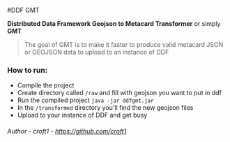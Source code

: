 #DDF GMT 

**Distributed Data Framework Geojson to Metacard Transformer** 
or simply
**GMT**

>The goal of GMT is to make it faster to produce valid metacard JSON or GEOJSON data to upload to an instance of DDF



### How to run:

- Compile the project 
- Create directory called ```/raw``` and fill with geojson you want to put in ddf
- Run the compiled project 
``` java -jar ddfgmt.jar ```
- In the ```/transformed``` directory you'll find the new geojson files
- Upload to your instance of DDF and get busy 




###### Author - croft1 - https://github.com/croft1
